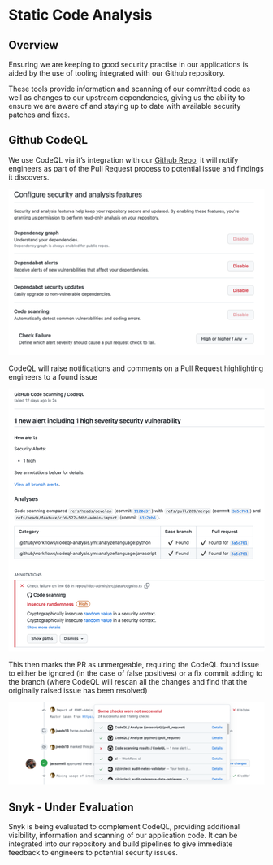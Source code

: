 # Static Code Analysis

## Overview

Ensuring we are keeping to good security practise in our applications is aided by the use of tooling integrated with our Github repository.

These tools provide information and scanning of our committed code as well as changes to our upstream dependencies, giving us the ability to ensure we are aware of and staying up to date with available security patches and fixes.

## Github CodeQL

We use CodeQL via it’s integration with our [Github Repo](https://github.com/fares-data-build-tool/create-data), it will notify engineers as part of the Pull Request process to potential issue and findings it discovers.

![](../_images/reference/repo-security-config.png)

CodeQL will raise notifications and comments on a Pull Request highlighting engineers to a found issue

![](../_images/reference/codeql-finding-example.png)

This then marks the PR as unmergeable, requiring the CodeQL found issue to either be ignored (in the case of false positives) or a fix commit adding to the branch (where CodeQL will rescan all the changes and find that the originally raised issue has been resolved)

![](../_images/reference/codeql-pr-example.png)

## Snyk - Under Evaluation

Snyk is being evaluated to complement CodeQL, providing additional visibility, information and scanning of our application code. It can be integrated into our repository and build pipelines to give immediate feedback to engineers to potential security issues.
